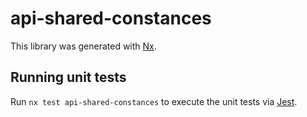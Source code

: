 # api-shared-constances

This library was generated with [Nx](https://nx.dev).

## Running unit tests

Run `nx test api-shared-constances` to execute the unit tests via [Jest](https://jestjs.io).
